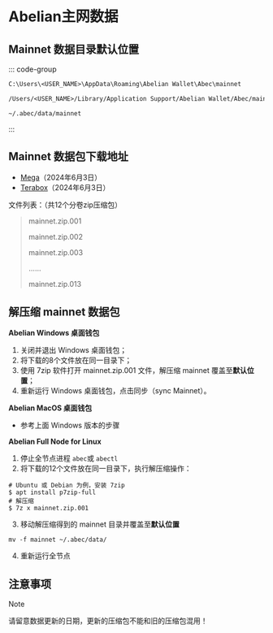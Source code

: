 # Abelian主网数据

## Mainnet 数据目录默认位置

::: code-group

```txt [Windows]
C:\Users\<USER_NAME>\AppData\Roaming\Abelian Wallet\Abec\mainnet
```

```txt [MacOS]
/Users/<USER_NAME>/Library/Application Support/Abelian Wallet/Abec/mainnet
```

```txt [Linux]
~/.abec/data/mainnet
```
:::

## Mainnet 数据包下载地址
* [Mega](https://mega.nz/folder/gydxkZgS#GNDGHyBlGOJzo_G27b9V9w)（2024年6月3日）
* [Terabox](https://teraboxapp.com/s/1Dge3NT_4zoLMteg8IXygqw)（2024年6月3日）

文件列表：（共12个分卷zip压缩包）
> mainnet.zip.001
>
> mainnet.zip.002
>
> mainnet.zip.003
>
> ......
> 
> mainnet.zip.013

## 解压缩 mainnet 数据包
**Abelian Windows 桌面钱包**
1. 关闭并退出 Windows 桌面钱包；
2. 将下载的8个文件放在同一目录下；
3. 使用 7zip 软件打开 mainnet.zip.001 文件，解压缩 mainnet 覆盖至**默认位置**；
4. 重新运行 Windows 桌面钱包，点击同步（sync Mainnet）。

**Abelian MacOS 桌面钱包**
 - 参考上面 Windows 版本的步骤

**Abelian Full Node for Linux**
1. 停止全节点进程 `abec`或 `abectl`
2. 将下载的12个文件放在同一目录下，执行解压缩操作：
```
# Ubuntu 或 Debian 为例，安装 7zip
$ apt install p7zip-full
# 解压缩
$ 7z x mainnet.zip.001
```
3. 移动解压缩得到的 mainnet 目录并覆盖至**默认位置**
```
mv -f mainnet ~/.abec/data/
```
4. 重新运行全节点

## 注意事项

> [!NOTE]
> 请留意数据更新的日期，更新的压缩包不能和旧的压缩包混用！
